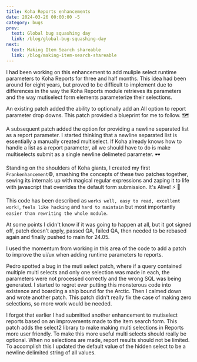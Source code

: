 ```yaml
---
title: Koha Reports enhancements
date: 2024-03-26 00:00:00 -5
category: bugs
prev:
  text: Global bug squashing day
  link: /blog/global-bug-squashing-day
next:
  text: Making Item Search shareable
  link: /blog/making-item-search-shareable
---
```


I had been working on this enhancement to add muliple select runtime parameters to Koha Reports for three and half months. This idea had been around for eight years, but proved to be difficult to implement due to differences in the way the Koha Reports module retrieves its parameters and the way mutiselect form elements parameterize their selections.
<Bug :id='16002'/>

An existing patch added the ability to optionally add an All option to report parameter drop downs. This patch provided a blueprint for me to follow. :world_map:
<Bug :id='23389'/>

A subsequent patch added the option for providing a newline separated list as a report parameter. I started thinking that a newline separated list is essentially a manually created multiselect. If Koha already knows how to handle a list as a report parameter, all we should have to do is make multiselects submit as a single newline delimeted parameter. :dark_sunglasses:
<Bug :id='27380'/>

Standing on the shoulders of Koha giants, I created my first `Frankenhancement`:copyright:, smashing the concepts of these two patches together, sewing its internals up with magical regular expressions and zaping it to life with javascript that overrides the default form submission. It's Alive! :zap: :zombie:
<Bug :id='35746'/>

This code has been described as `works well, easy to read, excellent work!`, `feels like hacking` and `hard to maintain` but most importantly `easier than rewriting the whole module`.

At some points I didn't know if it was going to happen at all, but it got signed off, patch doesn't apply, passed QA, failed QA, then needed to be rebased again and finally pushed to main for 24.05. 

I used the momentum from working in this area of the code to add a patch to improve the ui/ux when adding runtime parameters to reports.
<Bug :id='35856'/>

Pedro spotted a bug in the muti select patch, where if a query contained multiple multi selects and only one selection was made in each, the parameters were not processed correctly and the wrong SQL was being generated. I started to regret ever putting this monsterous code into existence and boarding a ship bound for the Arctic. Then I calmed down and wrote another patch. This patch didn't really fix the case of making zero selections, so more work would be needed.
<Bug :id='37077'/>

I forgot that earlier I had submitted another enhancement to mutiselect reports based on an improvements made to the item search form. This patch adds the select2 library to make making multi selections in Reports more user friendly. To make this more useful multi selects should really be optional. When no selections are made, report results should not be limited. To accomplish this I updated the default value of the hidden select to be a newline delimited string of all values.
<Bug :id='37050'/>
